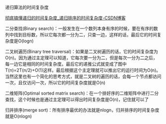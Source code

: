递归算法的时间复杂度

[彻底搞懂递归的时间复杂度_递归排序的时间复杂度-CSDN博客](https://blog.csdn.net/pengfeicfan/article/details/120299868)

二分查找(Binary search)：一般发生在一个数列本身有序的时候，要在有序的数列中找到目标数，所以它每次都一分为二，只查一边，这样的话，最后它的时间复杂度是O(logn)

二叉树遍历(Binary tree traversal)：如果是二叉树遍历的话，它的时间复杂度为O(n)。因为通过主定理可以知道，它每次要一分为二，但是每次一分为二之后，每一边它是相同的时间复杂度。最后它的递推公式就变成了图中T(n)=2T(n/2)+O(1)这样。最后根据这个主定理就可以推出它的运行时间为O(n)。当然这里也有一个简化的思考方式，就是二叉树的遍历的话，会每一个节点都访问一次，且仅访问一次，所以它的时间复杂度就是O(n)

二维矩阵(Optimal sorted matrix search)：在一个排好序的二维矩阵中进行二分查找，这个时候也是通过主定理可以得出时间复杂度是O(n)，记住就可以了

归并排序(merge sort)：所有排序最优的办法就是nlogn，归并排序的时间复杂度就是O(nlogn)